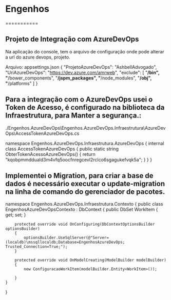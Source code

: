 # Engenhos
===========

Projeto de Integração com AzureDevOps
-----------------------------

Na aplicação do console, tem o arquivo de configuração onde pode alterar a url do azure devops, projeto.


Arquivo: appsettings.json
{
  "ProjetoAzureDevOps": "AshbellAdvogado",
  "UriAzureDevOps": "https://dev.azure.com/amrweb",
  "exclude": [
    "**/bin",
    "**/bower_components",
    "**/jspm_packages",
    "**/node_modules",
    "**/obj",
    "**/platforms"
  ]
}

Para a integração com o AzureDevOps usei o Token de Acesso, é configurado na biblioteca da Infraestrutura, para Manter a segurança.:
-----------------------------------------

./Engenhos.AzureDevOps\Engenhos.AzureDevOps.Infraestrutura\AzureDevOps\AccessTokenAzureDevOps.cs

namespace Engenhos.AzureDevOps.Infraestrutura.AzureDevOps
{
    internal class AccessTokenAzureDevOps
    {
        public static string ObterTokenAcessoAzureDevOps()
        {
            return "kqobpmmdduald3m4vfq5oocfnregcevl2rclco6sgagukefvqk5a";
        }
    }
}


Implementei o Migration, para criar a base de dados é necessário executar o update-migration na linha de comando do gerenciador de pacotes.
-------------------------------


namespace Engenhos.AzureDevOps.Infraestrutura.Contexto
{
    public class EngenhosAzureDevOpsContexto : DbContext
    {
        public DbSet<WorkItem> WorkItem { get; set; }

        protected override void OnConfiguring(DbContextOptionsBuilder optionsBuilder)
        {
            optionsBuilder.UseSqlServer(@"Server=(localdb)\mssqllocaldb;Database=EngenhosAzureDevOps; Trusted_Connection=True;");
        }

        protected override void OnModelCreating(ModelBuilder modelBuilder)
        {
            new ConfiguracaoWorkItem(modelBuilder.Entity<WorkItem>());
            
        }
    }
}

